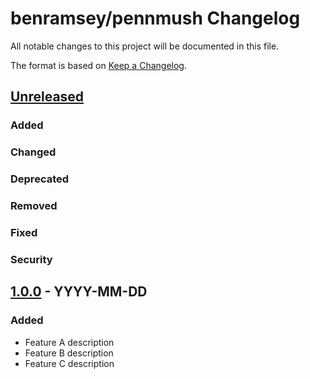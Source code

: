 # benramsey/pennmush Changelog

All notable changes to this project will be documented in this file.

The format is based on [Keep a Changelog](http://keepachangelog.com/en/1.0.0/).


## [Unreleased]

### Added

### Changed

### Deprecated

### Removed

### Fixed

### Security


## [1.0.0] - YYYY-MM-DD

### Added

* Feature A description
* Feature B description
* Feature C description


[Unreleased]: https://github.com/ramsey/docker-pennmush/compare/1.0.0...HEAD
[1.0.0]: https://github.com/ramsey/docker-pennmush/commits/1.0.0
